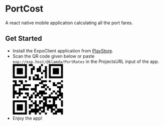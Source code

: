 # PortCost
A react native mobile application calculating all the port fares.

## Get Started

- Install the ExpoClient application from [PlayStore](https://play.google.com/store/apps/details?id=host.exp.exponent).
- Scan the QR code given below or paste ```exp://exp.host/@klamda/PortRates``` in the ProjectsURL input of the app.
![](./images/download.png)
- Enjoy the app!
